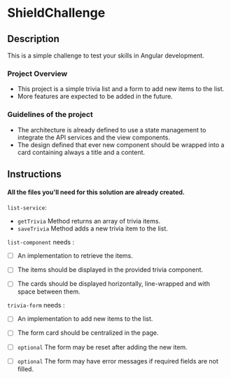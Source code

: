 # ShieldChallenge

## Description

This is a simple challenge to test your skills in Angular development.

### Project Overview

- This project is a simple trivia list and a form to add new items to the list.
- More features are expected to be added in the future.

### Guidelines of the project

- The architecture is already defined to use a state management to integrate the API services and the view components.
- The design defined that ever new component should be wrapped into a card containing always a title and a content.

## Instructions

#### All the files you'll need for this solution are already created.

`list-service`:

- `getTrivia` Method returns an array of trivia items.
- `saveTrivia` Method adds a new trivia item to the list.

`list-component` needs :

- [ ] An implementation to retrieve the items.
- [ ] The items should be displayed in the provided trivia component.
- [ ] The cards should be displayed horizontally, line-wrapped and with space 
 between them.


`trivia-form` needs :

- [ ] An implementation to add new items to the list.
- [ ] The form card should be centralized in the page.
- [ ] `optional` The form may be reset after adding the new item.
- [ ] `optional` The form may have error messages if required fields are not filled.


